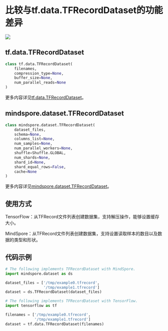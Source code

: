 # 比较与tf.data.TFRecordDataset的功能差异

<a href="https://gitee.com/mindspore/docs/blob/master/docs/mindspore/source_zh_cn/note/api_mapping/tensorflow_diff/TFRecordDataset.md" target="_blank"><img src="https://mindspore-website.obs.cn-north-4.myhuaweicloud.com/website-images/r2.0/resource/_static/logo_source.png"></a>

## tf.data.TFRecordDataset

```python
class tf.data.TFRecordDataset(
    filenames,
    compression_type=None,
    buffer_size=None,
    num_parallel_reads=None
)
```

更多内容详见[tf.data.TFRecordDataset](https://www.tensorflow.org/versions/r2.6/api_docs/python/tf/data/TFRecordDataset)。

## mindspore.dataset.TFRecordDataset

```python
class mindspore.dataset.TFRecordDataset(
    dataset_files,
    schema=None,
    columns_list=None,
    num_samples=None,
    num_parallel_workers=None,
    shuffle=Shuffle.GLOBAL,
    num_shards=None,
    shard_id=None,
    shard_equal_rows=False,
    cache=None
)
```

更多内容详见[mindspore.dataset.TFRecordDataset](https://mindspore.cn/docs/zh-CN/master/api_python/dataset/mindspore.dataset.TFRecordDataset.html#mindspore.dataset.TFRecordDataset)。

## 使用方式

TensorFlow：从TFRecord文件列表创建数据集，支持解压操作，能够设置缓存大小。

MindSpore：从TFRecord文件列表创建数据集，支持设置读取样本的数目以及数据的类型和形状。

## 代码示例

```python
# The following implements TFRecordDataset with MindSpore.
import mindspore.dataset as ds

dataset_files = ['/tmp/example0.tfrecord',
                 '/tmp/example1.tfrecord']
dataset = ds.TFRecordDataset(dataset_files)

# The following implements TFRecordDataset with TensorFlow.
import tensorflow as tf

filenames = ['/tmp/example0.tfrecord',
             '/tmp/example1.tfrecord']
dataset = tf.data.TFRecordDataset(filenames)
```

